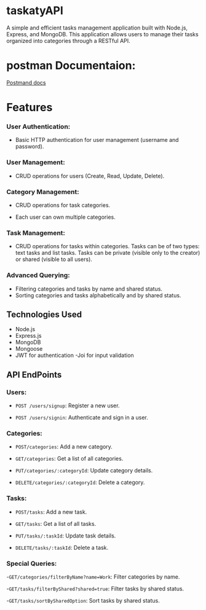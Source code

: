 # taskatyAPI

 A simple and efficient tasks management application built with Node.js, Express, and MongoDB. This application allows users to manage their tasks organized into categories through a RESTful API.
# postman Documentaion: 
<a href='https://documenter.getpostman.com/view/30656515/2sA3e5f8q7'>Postmand docs </a>

# Features
### User Authentication:

- Basic HTTP authentication for user management (username and password).

### User Management:

- CRUD operations for users (Create, Read, Update, Delete).
### Category Management:


- CRUD operations for task categories.

- Each user can own multiple categories.

### Task Management:

- CRUD operations for tasks within categories.
Tasks can be of two types: text tasks and list tasks.
Tasks can be private (visible only to the creator) or shared (visible to all users).
### Advanced Querying:

- Filtering categories and tasks by name and shared status.
- Sorting categories and tasks alphabetically and by shared status.
## Technologies Used
- Node.js
- Express.js
- MongoDB
- Mongoose
- JWT for authentication
-Joi for input validation

## API EndPoints
### Users:

- `POST /users/signup`: Register a new user.

- `POST /users/signin`: Authenticate and sign in a user.

### Categories:

- `POST/categories`: Add a new category.

- `GET/categories`: Get a list of all categories.
- `PUT/categories/:categoryId`: Update category details.
- `DELETE/categories/:categoryId`: Delete a category.

### Tasks:

- `POST/tasks`: Add a new task.

- `GET/tasks`: Get a list of all tasks.
- `PUT/tasks/:taskId`: Update task details.
- `DELETE/tasks/:taskId`: Delete a task.

### Special Queries:

-`GET/categories/filterByName?name=Work`: Filter categories by name.

-`GET/tasks/filterByShared?shared=true`: Filter tasks by shared status.

-`GET/tasks/sortBySharedOption`: Sort tasks by shared status.
